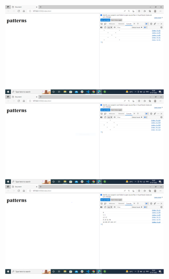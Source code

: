 <img src="ass que 1.PNG" alt="output">
<img src="ass que 2.PNG" alt="output">
<img src="ass que 4.PNG" alt="output">
